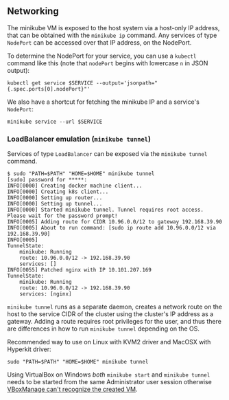 ## Networking

The minikube VM is exposed to the host system via a host-only IP address, that can be obtained with the `minikube ip` command.
Any services of type `NodePort` can be accessed over that IP address, on the NodePort.

To determine the NodePort for your service, you can use a `kubectl` command like this (note that `nodePort` begins with lowercase `n` in JSON output):

`kubectl get service $SERVICE --output='jsonpath="{.spec.ports[0].nodePort}"'`

We also have a shortcut for fetching the minikube IP and a service's `NodePort`:

`minikube service --url $SERVICE`

### LoadBalancer emulation (`minikube tunnel`)

Services of type `LoadBalancer` can be exposed via the `minikube tunnel` command. 

````shell
$ sudo "PATH=$PATH" "HOME=$HOME" minikube tunnel
[sudo] password for *****: 
INFO[0000] Creating docker machine client...            
INFO[0000] Creating k8s client...                       
INFO[0000] Setting up router...                         
INFO[0000] Setting up tunnel...                         
INFO[0000] Started minikube tunnel. Tunnel requires root access. Please wait for the password prompt! 
INFO[0005] Adding route for CIDR 10.96.0.0/12 to gateway 192.168.39.90 
INFO[0005] About to run command: [sudo ip route add 10.96.0.0/12 via 192.168.39.90] 
INFO[0005]                                              
TunnelState:
	minikube: Running
	route: 10.96.0.0/12 -> 192.168.39.90
	services: []
INFO[0055] Patched nginx with IP 10.101.207.169         
TunnelState:
	minikube: Running
	route: 10.96.0.0/12 -> 192.168.39.90
	services: [nginx]
```` 


`minikube tunnel` runs as a separate daemon, creates a network route on the host to the service CIDR of the cluster using the cluster's IP address as a gateway. 
Adding a route requires root privileges for the user, and thus there are differences in how to run `minikube tunnel` depending on the OS.    

Recommended way to use on Linux with KVM2 driver and MacOSX with Hyperkit driver: 

`sudo "PATH=$PATH" "HOME=$HOME" minikube tunnel`

Using VirtualBox on Windows _both_ `minikube start` and `minikube tunnel` needs to be started from the same Administrator user session otherwise [VBoxManage can't recognize the created VM](https://forums.virtualbox.org/viewtopic.php?f=6&t=81551).     


